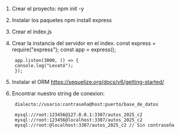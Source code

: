 
1. Crear el proyecto:
        npm init -y 

2. Instalar los paquetes
        npm install express

3. Crear el index.js

4. Crear la instancia del servidor en el index.
        const express = require("express");
        const app = express();

        app.listen(3000, () => {
        console.log("Levató");
        });

5. Instalar el ORM
        https://sequelize.org/docs/v6/getting-started/


6. Encontrar nuestro string de conexion:

        dialecto://usario:contraseña@host:puerto/base_de_datos

        mysql://root:123456@127.0.0.1:3307/autos_2025_c2
        mysql://root:123456@localhost:3307/autos_2025_c2
        mysql://root:@localhost:3307/autos_2025_c2 // Sin contraseña